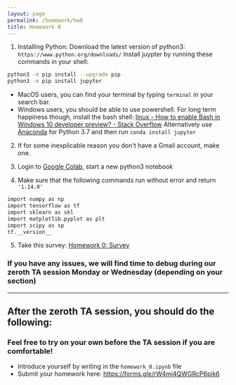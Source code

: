 ```yaml
---
layout: page
permalink: /homework/hw0
title: Homework 0
---
```

1. Installing Python: Download the latest version of python3: `https://www.python.org/downloads/`
Install juypter by running these commands in your shell:
```sh
python3 -m pip install --upgrade pip
python3 -m pip install jupyter
```
 - MacOS users, you can find your terminal by typing `terminal` in your search bar.
 - Windows users, you should be able to use powershell. For long term happiness though, install the bash shell: [linux - How to enable Bash in Windows 10 developer preview? - Stack Overflow](https://stackoverflow.com/questions/36352627/how-to-enable-bash-in-windows-10-developer-preview)
Alternatively use [Anaconda](https://docs.conda.io/en/latest/miniconda.html) for Python 3.7 and then run `conda install jupyter`

2. If for some inexplicable reason you don't have a Gmail account, make one.

3. Login to [Google Colab](https://colab.research.google.com), start a new python3 notebook

4. Make sure that the following commands run without error and return `'1.14.0'`
```sh
import numpy as np
import tensorflow as tf
import sklearn as skl
import matplotlib.pyplot as plt
import scipy as sp
tf.__version__
```


5. Take this survey: [Homework 0: Survey](https://forms.gle/b3AzizwrnXQnoadg8)

### If you have any issues, we will find time to debug during our zeroth TA session Monday or Wednesday (depending on your section)
---------------------

## After the zeroth TA session, you should do the following:
### Feel free to try on your own before the TA session if you are comfortable!
 - Introduce yourself by writing in the `homework_0.ipynb` file
 - Submit your homework here: https://forms.gle/rW4mj4QWGRcP6pik6

